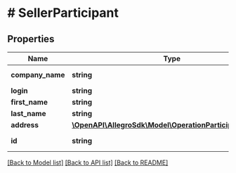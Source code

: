 # # SellerParticipant

## Properties

Name | Type | Description | Notes
------------ | ------------- | ------------- | -------------
**company_name** | **string** | Company name. | [optional]
**login** | **string** | Login. |
**first_name** | **string** | First name. |
**last_name** | **string** | Last name. |
**address** | [**\OpenAPI\AllegroSdk\Model\OperationParticipantAddress**](OperationParticipantAddress.md) |  | [optional]
**id** | **string** | The seller&#39;s ID. |

[[Back to Model list]](../../README.md#models) [[Back to API list]](../../README.md#endpoints) [[Back to README]](../../README.md)
